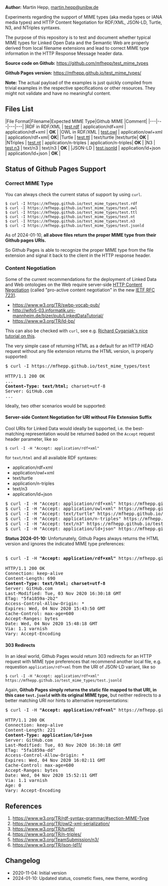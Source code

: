 **Author:** Martin Hepp, martin.hepp@unibw.de

Experiments regarding the support of MIME types (aka media types or IANA media types) and HTTP Content Negotiation for RDF/XML, JSON-LD, Turtle, N3, and NTriples syntaxes.

The purpose of this repository is to test and document whether typical MIME types for Linked Open Data and the Semantic Web are properly derived from local filename extensions and lead to correct MIME type information in the HTTP Response Message header data.

**Source code on Github:** <https://github.com/mfhepp/test_mime_types>

**Github Pages version:**  <https://mfhepp.github.io/test_mime_types/>

**Note:** The actual payload of the examples is just quickly compiled from trivial examples in the respective specifications or other resources. They might not validate and have no meaningful content.

## Files List

|File Format|Filename|Expected MIME Type|Github MIME |Comment|
|---|---|---|---|
|RDF in RDF/XML | [test.rdf](test.rdf) | application/rdf+xml  | application/rdf+xml | **OK** |
|OWL in RDF/XML | [test.owl](test.owl) | application/owl+xml  | application/rdf+xml| **OK**|
|Turtle         | [test.ttl](test.ttl) | text/turtle |text/turtle| **OK** |
|NTriples       | [test.nt](test.nt) | application/n-triples | application/n-triples| **OK** |
|N3             | [test.n3](test.n3) | text/n3 | text/n3 | **OK** |
|JSON-LD        | [test.jsonld](test.jsonld) | application/ld+json | application/ld+json | **OK** |

## Status of Github Pages Support

### Correct MIME Type 

You can always check the current status of support by using `curl`.

```
$ curl -I https://mfhepp.github.io/test_mime_types/test.rdf
$ curl -I https://mfhepp.github.io/test_mime_types/test.owl
$ curl -I https://mfhepp.github.io/test_mime_types/test.ttl
$ curl -I https://mfhepp.github.io/test_mime_types/test.nt
$ curl -I https://mfhepp.github.io/test_mime_types/test.n3
$ curl -I https://mfhepp.github.io/test_mime_types/test.jsonld
```

As of 2024-01-10, **all above files return the proper MIME type from their Github pages URIs.**

So Github Pages is able to recognize the proper MIME type from the file extension and signal it back to the client in the HTTP response header.

### Content Negotiation

Some of the current recommendations for the deployment of Linked Data and Web ontologies on the Web require server-side [HTTP Content Negotiation](https://tools.ietf.org/html/rfc7231#section-3.4) (called "pro-active content negotiation" in the new [IETF RFC 7231](https://tools.ietf.org/html/rfc7231).

- https://www.w3.org/TR/swbp-vocab-pub/
- http://wifo5-03.informatik.uni-mannheim.de/bizer/pub/LinkedDataTutorial/
- https://www.w3.org/TR/ld-bp/

This can also be checked with `curl`, see e.g. [Richard Cyganiak's nice tutorial on this](http://richard.cyganiak.de/blog/2007/02/debugging-semantic-web-sites-with-curl/).

The very simple case of returning HTML as a default for an HTTP HEAD request without any file extension returns the HTML version, is properly supported:

<pre>
$ curl -I https://mfhepp.github.io/test_mime_types/test

HTTP/1.1 200 OK
...
<b>Content-Type: text/html;</b> charset=utf-8
Server: GitHub.com
...
</pre>

Ideally, two other scenarios would be supported:

#### Server-side Content Negotiation for URI without File Extension Suffix

Cool URIs for Linked Data would ideally be supported, i.e. the best-matching representation would be returned baded on the `Accept` request header parameter, like so

```
$ curl -I -H "Accept: application/rdf+xml" 
```

for `text/html` and all available RDF syntaxes:

- application/rdf+xml
- application/owl+xml
- text/turtle
- application/n-triples
- text/n3
- application/ld+json

<pre>
$ curl -I -H "Accept: application/rdf+xml" https://mfhepp.github.io/test_mime_types/test
$ curl -I -H "Accept: application/owl+xml" https://mfhepp.github.io/test_mime_types/test
$ curl -I -H "Accept: text/turtle" https://mfhepp.github.io/test_mime_types/test
$ curl -I -H "Accept: application/n-triples" https://mfhepp.github.io/test_mime_types/test
$ curl -I -H "Accept: text/n3" https://mfhepp.github.io/test_mime_types/test
$ curl -I -H "Accept: application/ld+json" https://mfhepp.github.io/test_mime_types/test
</pre>

**Status 2024-01-10:** Unfortunately, Github Pages always returns the HTML version and ignores the indicated MIME type preferences:

<pre>

$ curl -I -H <b>"Accept: application/rdf+xml"</b> https://mfhepp.github.io/test_mime_types<b>/test</b>

HTTP/1.1 200 OK
Connection: keep-alive
Content-Length: 690
<b>Content-Type: text/html; charset=utf-8</b>
Server: GitHub.com
Last-Modified: Tue, 03 Nov 2020 16:30:18 GMT
ETag: "5fa1859a-2b2"
Access-Control-Allow-Origin: *
Expires: Wed, 04 Nov 2020 15:43:50 GMT
Cache-Control: max-age=600
Accept-Ranges: bytes
Date: Wed, 04 Nov 2020 15:48:18 GMT
Via: 1.1 varnish
Vary: Accept-Encoding
</pre>

#### 303 Redirects 

In an ideal world, Github Pages would return 303 redirects for an HTTP request with MIME type preferences that recommend another local file, e.g. requestion `application/rdf+xml` from the URI of JSON-LD variant, like so 

```
$ curl -I -H "Accept: application/rdf+xml" https://mfhepp.github.io/test_mime_types/test.jsonld
```

Again, **Github Pages simply returns the static file mapped to that URI, in this case `test.jsonld` with its original MIME type,** but neither redirects to a better matching URI nor hints to alternative representations:

<pre>
$ curl -I -H <b>"Accept: application/rdf+xml"</b> https://mfhepp.github.io/test_mime_types<b>/test.jsonld</b>

HTTP/1.1 200 OK
Connection: keep-alive
Content-Length: 221
<b>Content-Type: application/ld+json</b>
Server: GitHub.com
Last-Modified: Tue, 03 Nov 2020 16:30:18 GMT
ETag: "5fa1859a-dd"
Access-Control-Allow-Origin: *
Expires: Wed, 04 Nov 2020 16:02:11 GMT
Cache-Control: max-age=600
Accept-Ranges: bytes
Date: Wed, 04 Nov 2020 15:52:11 GMT
Via: 1.1 varnish
Age: 0
Vary: Accept-Encoding
</pre>


## References

1. <https://www.w3.org/TR/rdf-syntax-grammar/#section-MIME-Type>
2. <https://www.w3.org/TR/owl2-xml-serialization/>
3. <https://www.w3.org/TR/turtle/>
4. <https://www.w3.org/TR/n-triples/>
5. <https://www.w3.org/TeamSubmission/n3/>
6. <https://www.w3.org/TR/json-ld11/>


## Changelog

- 2020-11-04: Initial version
- 2024-01-10: Updated status, cosmetic fixes, new theme, wording
